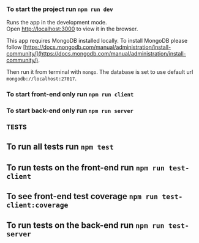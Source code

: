 ### To start the project run `npm run dev`

Runs the app in the development mode.<br />
Open [http://localhost:3000](http://localhost:3000) to view it in the browser.

This app requires MongoDB installed locally. To install MongoDB please follow [https://docs.mongodb.com/manual/administration/install-community/](https://docs.mongodb.com/manual/administration/install-community/).

Then run it from terminal with `mongo`.
The database is set to use default url `mongodb://localhost:27017`.

### To start front-end only run `npm run client`

### To start back-end only run `npm run server`

### TESTS

## To run all tests run `npm test`

## To run tests on the front-end run `npm run test-client`

## To see front-end test coverage `npm run test-client:coverage`

## To run tests on the back-end run `npm run test-server`
